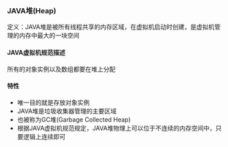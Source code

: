 ### JAVA堆(Heap) ###
定义：JAVA堆是被所有线程共享的内存区域，在虚拟机启动时创建，是虚拟机管理的内存中最大的一块空间

#### JAVA虚拟机规范描述 ####
所有的对象实例以及数组都要在堆上分配

#### 特性 ####
+ 唯一目的就是存放对象实例
+ JAVA堆是垃圾收集器管理的主要区域
+ 也被称为GC堆(Garbage Collected Heap)
+ 根据JAVA虚拟机规范规定，JAVA堆物理上可以位于不连续的内存空间中，只要逻辑上连续即可
